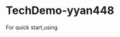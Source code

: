 # TechDemo-yyan448

For quick start,using <script> to import vue/react

# First Vue

`<script src="https://unpkg.com/vue@3/dist/vue.global.js"></script>`

# First React

```
<script src="https://unpkg.com/react@18/umd/react.development.js"></script>
<script src="https://unpkg.com/react-dom@18/umd/react-dom.development.js"></script>
<script src="https://unpkg.com/@babel/standalone/babel.min.js"></script>
```

# Run Vue/React

Open html file in brower.

# Full Project

## Vue

[first_vue](https://github.com/bimu448/TechDemo-yyan448/tree/vue/first_vue)

## React

[first-react](https://github.com/bimu448/TechDemo-yyan448/tree/react/first_react)
